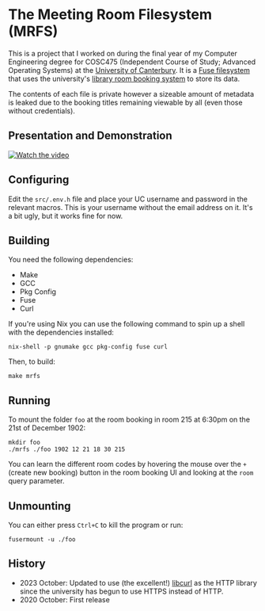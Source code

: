 # The Meeting Room Filesystem (MRFS)

This is a project that I worked on during the final year of my Computer Engineering degree for COSC475 (Independent Course of Study; Advanced Operating Systems) at the [University of Canterbury](https://www.canterbury.ac.nz/).
It is a [Fuse filesystem](https://www.kernel.org/doc/html/next/filesystems/fuse.html) that uses the university's [library room booking system](https://library.canterbury.ac.nz/webapps/mrbs/week.php) to store its data.

The contents of each file is private however a sizeable amount of metadata is leaked due to the booking titles remaining viewable by all (even those without credentials).

## Presentation and Demonstration

[![Watch the video](https://img.youtube.com/vi/-xAY_4wRgxg/hqdefault.jpg)](https://www.youtube.com/embed/-xAY_4wRgxg)

## Configuring

Edit the `src/.env.h` file and place your UC username and password in the relevant macros.
This is your username without the email address on it.
It's a bit ugly, but it works fine for now.

## Building

You need the following dependencies:

- Make
- GCC
- Pkg Config
- Fuse
- Curl

If you're using Nix you can use the following command to spin up a shell with the dependencies installed:

```shell
nix-shell -p gnumake gcc pkg-config fuse curl
```

Then, to build:

```shell
make mrfs
```

## Running

To mount the folder `foo` at the room booking in room 215 at 6:30pm on the 21st of December 1902:

```shell
mkdir foo
./mrfs ./foo 1902 12 21 18 30 215
```

You can learn the different room codes by hovering the mouse over the `+` (create new booking) button in the room booking UI and looking at the `room` query parameter.

## Unmounting

You can either press `Ctrl+C` to kill the program or run:

```shell
fusermount -u ./foo
```

## History

- 2023 October: Updated to use (the excellent!) [libcurl](https://curl.se/libcurl/) as the HTTP library since the university has begun to use HTTPS instead of HTTP.
- 2020 October: First release